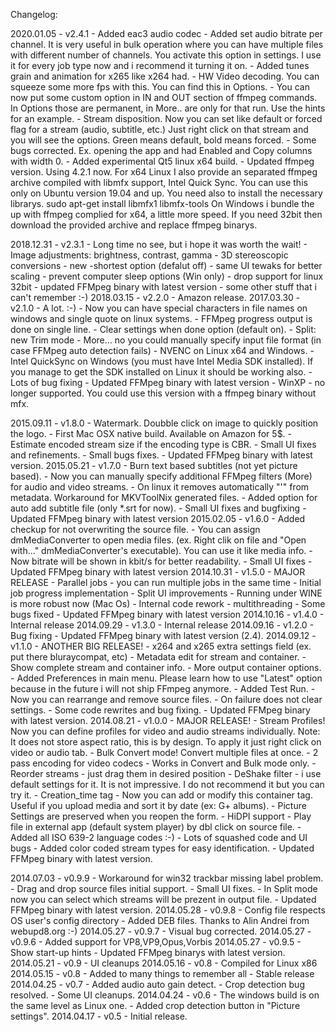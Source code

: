 Changelog:

2020.01.05 - v2.4.1 - Added eac3 audio codec
                    - Added set audio bitrate per channel. It is very useful in bulk operation where you can have multiple files with different number of channels. You activate this option in settings. I use it for every job type now and i recommend it turning it on.
                    - Added tunes grain and animation  for x265 like x264 had.
                    - HW Video decoding. You can squeeze some more fps with this. You can find this in Options. 
                    - You can now put some custom option in IN and OUT section of ffmpeg commands. In Options those are permanent, in More.. are only for that run. Use the hints for an example.
                    - Stream disposition. Now you can set like default or forced flag for a stream (audio, subtitle, etc.) Just right click on that stream and you will see the options. Green means default, bold means forced.
                    - Some bugs corrected. Ex. opening the app and had Enabled and Copy columns with width 0.
                    - Added experimental Qt5 linux x64 build.
                    - Updated ffmpeg version. Using 4.2.1 now. For x64 Linux I also provide an separated ffmpeg archive compiled with libmfx support, Intel Quick Sync. You can use this only on Ubuntu version 19.04 and up. You need also to install the necessary librarys.
sudo apt-get install libmfx1 libmfx-tools
On Windows i bundle the up with ffmpeg complied for x64, a little more speed. If you need 32bit then download the provided archive and replace ffmpeg binarys.

2018.12.31 - v2.3.1 - Long time no see, but i hope it was worth the wait! 
                    - Image adjustments: brightness, contrast, gamma
                    - 3D stereoscopic conversions
                    - new -shortest option (defalut off)
                    - same UI tewaks for better scaling
                    - prevent computer sleep options (Win only)
                    - drop support for linux 32bit
                    - updated FFMpeg binary with latest version
                    - some other stuff that i can't remember :-)
2018.03.15 - v2.2.0 - Amazon release.
2017.03.30 - v2.1.0 - A lot. :-)
                    - Now you can have special characters in file names on windows and single quote on linux systems.
                    - FFMpeg progress output is done on single line.
                    - Clear settings when done option (default on).
                    - Split:  new Trim mode
                    - More... no you could manually specify input file format (in case FFMpeg auto detection fails)
                    - NVENC on Linux x64 and Windows.
                    - Intel QuickSync on Windows (you must have Intel Media SDK installed). If you manage to get the SDK installed on Linux it should be working also.
                    - Lots of bug fixing
                    - Updated FFMpeg binary with latest version
                    - WinXP - no longer supported. You could use this version with a ffmpeg binary without mfx.
                 
2015.09.11 - v1.8.0 - Watermark. Doubble click on image to quickly position the logo.
                    - First Mac OSX native build. Available on Amazon for 5$.
                    - Estimate encoded stream size if the encoding type is CBR.
                    - Small UI fixes and refinements.
                    - Small bugs fixes.
                    - Updated FFMpeg binary with latest version.
2015.05.21 - v1.7.0 - Burn text based subtitles (not yet picture based).
                    - Now you can manually specify additional FFMpeg filters (More) for audio and video streams.
                    - On linux it removes automatically "'" from metadata. Workaround for MKVToolNix generated files.
                    - Added option for auto add subtitle file (only *.srt for now).
                    - Small UI fixes and bugfixing
                    - Updated FFMpeg binary with latest version
2015.02.05 - v1.6.0 - Added checkup for not overwriting the source file.
                    - You can assign dmMediaConverter to open media files. (ex. Right clik on file and "Open with..." dmMediaConverter's executable). You can use it like media info.
                    - Now bitrate will be shown in kbit/s for better readability. 
                    - Small UI fixes 
                    - Updated FFMpeg binary with latest version
2014.10.31 - v1.5.0 - MAJOR RELEASE
                    - Parallel jobs - you can run multiple jobs in the same time
                    - Initial job progress implementation
                    - Split UI improvements
                    - Running under WINE is more robust now (Mac Os)
                    - Internal code rework - multithreading
                    - Some bugs fixed
                    - Updated FFMpeg binary with latest version
2014.10.16 - v1.4.0 - Internal release
2014.09.29 - v1.3.0 - Internal release
2014.09.16 - v1.2.0 - Bug fixing
                    - Updated FFMpeg binary with latest version (2.4).
2014.09.12 - v1.1.0 - ANOTHER BIG RELEASE!
                    - x264 and x265 extra settings field (ex. put there bluraycompat, etc)
                    - Metadata edit for stream and container.
                    - Show complete stream and container info.
                    - More output container options.
                    - Added Preferences in main menu. Please learn how to use "Latest" option because in the future i will not ship FFmpeg anymore.
                    - Added Test Run.
                    - Now you can rearrange and remove source files.
                    - On failure does not clear settings.
                    - Some code rewrites and bug fixing.
                                       - Updated FFMpeg binary with latest version.
2014.08.21 - v1.0.0 - MAJOR RELEASE!
                    - Stream Profiles! Now you can define profiles for video and                       audio streams individually. Note: It does not store                                 aspect ratio, this is by design. To apply it just right                             click on video or audio tab.
                    - Bulk Convert mode! Convert multiple files at once.
                    - 2 pass encoding for video codecs - Works in Convert and                           Bulk mode only.
                    - Reorder streams - just drag them in desired position
                    - DeShake filter - i use default settings for it. It is not                         impressive. I do not recommend it but you can try it.
                    - Creation_time tag - Now you can add or modify this                               container tag. Useful if you upload media and sort it by                         date (ex: G+ albums). 
                    - Picture Settings are preserved when you reopen the form.
                    - HiDPI support
                    - Play file in external app (default system player) by dbl                         click on source file.
                    - Added all ISO 639-2 language codes :-)
                    - Lots of squashed code and UI bugs
                    - Added color coded stream types for easy identification.
                    - Updated FFMpeg binary with latest version.

2014.07.03 - v0.9.9 - Workaround for win32 trackbar missing label problem.
                    - Drag and drop source files initial support.
                    - Small UI fixes.
                    - In Split mode now you can select which streams will be                           prezent in output file.
                    - Updated FFMpeg binary with latest version.
2014.05.28 - v0.9.8 - Config file respects OS user's config directory 
                    - Added DEB files. Thanks to Alin Andrei from webupd8.org :-)
2014.05.27 - v0.9.7 - Visual bug corrected.
2014.05.27 - v0.9.6 - Added support for VP8,VP9,Opus,Vorbis 
2014.05.27 - v0.9.5 - Show start-up hints
                    - Updated FFMpeg binarys with latest version.
2014.05.21 - v0.9   - UI cleanups
2014.05.16 - v0.8   - Compiled for Linux x86 
2014.05.15 - v0.8   - Added to many things to remember all
                    - Stable release
2014.04.25 - v0.7   - Added audio auto gain detect.
                    - Crop detection bug resolved.
                    - Some UI cleanups.
2014.04.24 - v0.6   - The windows build is on the same level as Linux one.                              - Added crop detection button in "Picture settings". 
2014.04.17 - v0.5   - Initial release.

